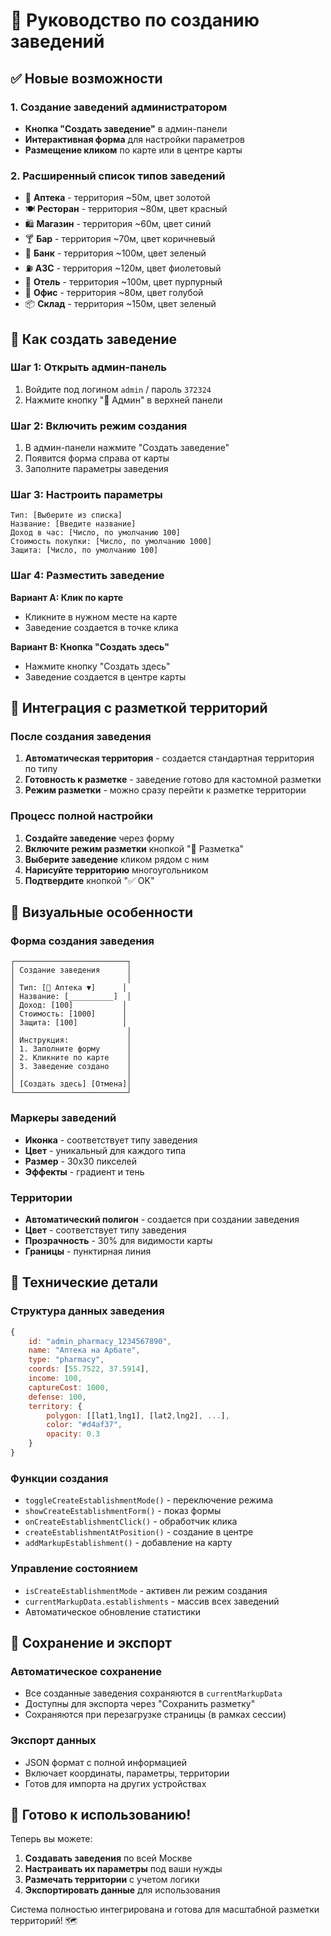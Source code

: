 # 🏢 Руководство по созданию заведений

## ✅ Новые возможности

### 1. Создание заведений администратором
- **Кнопка "Создать заведение"** в админ-панели
- **Интерактивная форма** для настройки параметров
- **Размещение кликом** по карте или в центре карты

### 2. Расширенный список типов заведений
- 🏥 **Аптека** - территория ~50м, цвет золотой
- 🍽️ **Ресторан** - территория ~80м, цвет красный
- 🛍️ **Магазин** - территория ~60м, цвет синий
- 🍸 **Бар** - территория ~70м, цвет коричневый
- 🏦 **Банк** - территория ~100м, цвет зеленый
- ⛽ **АЗС** - территория ~120м, цвет фиолетовый
- 🏨 **Отель** - территория ~100м, цвет пурпурный
- 🏢 **Офис** - территория ~80м, цвет голубой
- 📦 **Склад** - территория ~150м, цвет зеленый

## 🎯 Как создать заведение

### Шаг 1: Открыть админ-панель
1. Войдите под логином `admin` / пароль `372324`
2. Нажмите кнопку "🔧 Админ" в верхней панели

### Шаг 2: Включить режим создания
1. В админ-панели нажмите "Создать заведение"
2. Появится форма справа от карты
3. Заполните параметры заведения

### Шаг 3: Настроить параметры
```
Тип: [Выберите из списка]
Название: [Введите название]
Доход в час: [Число, по умолчанию 100]
Стоимость покупки: [Число, по умолчанию 1000]
Защита: [Число, по умолчанию 100]
```

### Шаг 4: Разместить заведение
**Вариант A: Клик по карте**
- Кликните в нужном месте на карте
- Заведение создается в точке клика

**Вариант B: Кнопка "Создать здесь"**
- Нажмите кнопку "Создать здесь"
- Заведение создается в центре карты

## 🔄 Интеграция с разметкой территорий

### После создания заведения
1. **Автоматическая территория** - создается стандартная территория по типу
2. **Готовность к разметке** - заведение готово для кастомной разметки
3. **Режим разметки** - можно сразу перейти к разметке территории

### Процесс полной настройки
1. **Создайте заведение** через форму
2. **Включите режим разметки** кнопкой "🎯 Разметка"
3. **Выберите заведение** кликом рядом с ним
4. **Нарисуйте территорию** многоугольником
5. **Подтвердите** кнопкой "✅ OK"

## 🎨 Визуальные особенности

### Форма создания заведения
```
┌─────────────────────────┐
│ Создание заведения      │
│                         │
│ Тип: [🏥 Аптека ▼]      │
│ Название: [__________]  │
│ Доход: [100]           │
│ Стоимость: [1000]      │
│ Защита: [100]          │
│                         │
│ Инструкция:             │
│ 1. Заполните форму      │
│ 2. Кликните по карте    │
│ 3. Заведение создано    │
│                         │
│ [Создать здесь] [Отмена]│
└─────────────────────────┘
```

### Маркеры заведений
- **Иконка** - соответствует типу заведения
- **Цвет** - уникальный для каждого типа
- **Размер** - 30x30 пикселей
- **Эффекты** - градиент и тень

### Территории
- **Автоматический полигон** - создается при создании заведения
- **Цвет** - соответствует типу заведения
- **Прозрачность** - 30% для видимости карты
- **Границы** - пунктирная линия

## 🔧 Технические детали

### Структура данных заведения
```javascript
{
    id: "admin_pharmacy_1234567890",
    name: "Аптека на Арбате",
    type: "pharmacy",
    coords: [55.7522, 37.5914],
    income: 100,
    captureCost: 1000,
    defense: 100,
    territory: {
        polygon: [[lat1,lng1], [lat2,lng2], ...],
        color: "#d4af37",
        opacity: 0.3
    }
}
```

### Функции создания
- `toggleCreateEstablishmentMode()` - переключение режима
- `showCreateEstablishmentForm()` - показ формы
- `onCreateEstablishmentClick()` - обработчик клика
- `createEstablishmentAtPosition()` - создание в центре
- `addMarkupEstablishment()` - добавление на карту

### Управление состоянием
- `isCreateEstablishmentMode` - активен ли режим создания
- `currentMarkupData.establishments` - массив всех заведений
- Автоматическое обновление статистики

## 💾 Сохранение и экспорт

### Автоматическое сохранение
- Все созданные заведения сохраняются в `currentMarkupData`
- Доступны для экспорта через "Сохранить разметку"
- Сохраняются при перезагрузке страницы (в рамках сессии)

### Экспорт данных
- JSON формат с полной информацией
- Включает координаты, параметры, территории
- Готов для импорта на других устройствах

## 🚀 Готово к использованию!

Теперь вы можете:
1. **Создавать заведения** по всей Москве
2. **Настраивать их параметры** под ваши нужды
3. **Размечать территории** с учетом логики
4. **Экспортировать данные** для использования

Система полностью интегрирована и готова для масштабной разметки территорий! 🗺️


